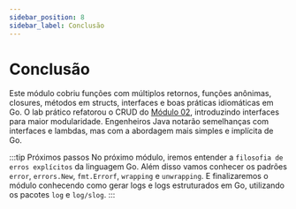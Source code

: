 ```yaml
---
sidebar_position: 8
sidebar_label: Conclusão
---
```


# Conclusão

Este módulo cobriu funções com múltiplos retornos, funções anônimas, closures, métodos em structs, interfaces e boas práticas idiomáticas em Go. O lab prático refatorou o CRUD do [Módulo 02](go-module-2/index.md), introduzindo interfaces para maior modularidade. Engenheiros Java notarão semelhanças com interfaces e lambdas, mas com a abordagem mais simples e implícita de Go.

:::tip Próximos passos
No próximo módulo, iremos entender a `filosofia de erros explícitos` da linguagem Go. Além disso vamos conhecer os padrões `error`, `errors.New`, `fmt.Errorf`, `wrapping` e `unwrapping`. E finalizaremos o módulo conhecendo como gerar logs e logs estruturados em Go, utilizando os pacotes `log` e `log/slog`.
:::
